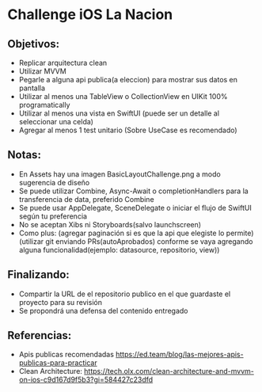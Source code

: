 # Challenge iOS La Nacion

## Objetivos:

- Replicar arquitectura clean
- Utilizar MVVM  
- Pegarle a alguna api publica(a eleccion) para mostrar sus datos en pantalla 
- Utilizar al menos una TableView o CollectionView en UIKit 100% programatically
- Utilizar al menos una vista en SwiftUI (puede ser un detalle al seleccionar una celda) 
- Agregar al menos 1 test unitario (Sobre UseCase es recomendado)

## Notas:

- En Assets hay una imagen BasicLayoutChallenge.png a modo sugerencia de diseño
- Se puede utilizar Combine, Async-Await o completionHandlers para la transferencia de data, preferido Combine
- Se puede usar AppDelegate, SceneDelegate o iniciar el flujo de SwiftUI según tu preferencia
- No se aceptan Xibs ni Storyboards(salvo launchscreen)
- Como plus:
    (agregar paginación si es que la api que elegiste lo permite)
    (utilizar git enviando PRs(autoAprobados) conforme se vaya agregando alguna funcionalidad(ejemplo: datasource, repositorio, view))

## Finalizando:

- Compartir la URL de el repositorio publico en el que guardaste el proyecto para su revisión
- Se propondrá una defensa del contenido entregado 

## Referencias:
- Apis publicas recomendadas
https://ed.team/blog/las-mejores-apis-publicas-para-practicar
- Clean Architecture:
https://tech.olx.com/clean-architecture-and-mvvm-on-ios-c9d167d9f5b3?gi=584427c23dfd
